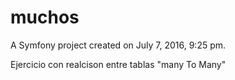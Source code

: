 muchos
===

A Symfony project created on July 7, 2016, 9:25 pm.

Ejercicio con realcison entre tablas "many To Many"
